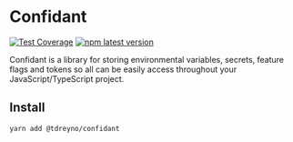 # Confidant

[![Test Coverage](https://api.codeclimate.com/v1/badges/bade509a61c126d7f488/test_coverage)](https://codeclimate.com/github/tdreyno/confidant/test_coverage)
[![npm latest version](https://img.shields.io/npm/v/@tdreyno/confidant/latest.svg)](https://www.npmjs.com/package/@tdreyno/confidant)

Confidant is a library for storing environmental variables, secrets, feature flags and tokens so all can be easily access throughout your JavaScript/TypeScript project.

## Install

```bash
yarn add @tdreyno/confidant
```